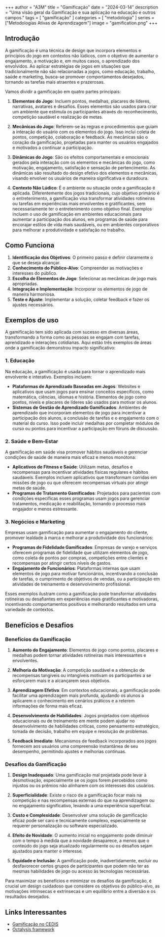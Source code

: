 +++
author = "A3M"
title = "Gamificação"
date = "2024-03-14"
description = "Uma visão geral da Gamificação e sua aplicação na educação e outros campos."
tags = [
    "gamificação"
]
categories = [
    "metodologia"
]
series = ["Metodologias Ativas de Aprendizagem"]
image = "gamification.png"
+++

## Introdução

A gamificação é uma técnica de design que incorpora elementos e princípios do jogo em contextos não lúdicos, com o objetivo de aumentar o engajamento, a motivação e, em muitos casos, o aprendizado dos envolvidos. Ao aplicar estratégias de jogos em situações que tradicionalmente não são relacionadas a jogos, como educação, trabalho, saúde e marketing, busca-se promover comportamentos desejados, tornando as tarefas mais atraentes e prazerosas.

Vamos dividir a gamificação em quatro partes principais:

1. **Elementos do Jogo**: Incluem pontos, medalhas, placares de líderes, narrativas, avatares e desafios. Esses elementos são usados para criar um ambiente que estimula os participantes através do reconhecimento, competição saudável e realização de metas.

2. **Mecânicas do Jogo**: Referem-se às regras e procedimentos que guiam a interação do usuário com os elementos do jogo. Isso inclui coleta de pontos, competição, colaboração e feedback. As mecânicas são o coração da gamificação, projetadas para manter os usuários engajados e motivados a continuar a participação.

3. **Dinâmicas do Jogo**: São os efeitos comportamentais e emocionais gerados pela interação com os elementos e mecânicas do jogo, como motivação, engajamento, satisfação e sensação de pertencimento. As dinâmicas são resultado do design efetivo dos elementos e mecânicas, visando envolver os usuários de maneira significativa e duradoura.

4. **Contexto Não Lúdico**: É o ambiente ou situação onde a gamificação é aplicada. Diferentemente dos jogos tradicionais, cujo objetivo primário é o entretenimento, a gamificação visa transformar atividades rotineiras ou tarefas em experiências mais envolventes e gratificantes, sem necessariamente ter o entretenimento como objetivo final. Exemplos incluem o uso de gamificação em ambientes educacionais para aumentar a participação dos alunos, em programas de saúde para encorajar estilos de vida mais saudáveis, ou em ambientes corporativos para melhorar a produtividade e satisfação no trabalho.

## Como Funciona

1. **Identificação dos Objetivos**: O primeiro passo é definir claramente o que se deseja alcançar.
2. **Conhecimento do Público-Alvo**: Compreender as motivações e interesses do público.
3. **Escolha de Elementos de Jogo**: Selecionar as mecânicas de jogo mais apropriadas.
4. **Integração e Implementação**: Incorporar os elementos de jogo de maneira harmoniosa.
5. **Teste e Ajuste**: Implementar a solução, coletar feedback e fazer os ajustes necessários.

## Exemplos de uso

A gamificação tem sido aplicada com sucesso em diversas áreas, transformando a forma como as pessoas se engajam com tarefas, aprendizado e interações cotidianas. Aqui estão três exemplos de áreas onde a gamificação demonstrou impacto significativo:

### 1. Educação
Na educação, a gamificação é usada para tornar o aprendizado mais envolvente e interativo. Exemplos incluem:
- **Plataformas de Aprendizado Baseadas em Jogos**: Websites e aplicativos que usam jogos para ensinar conceitos específicos, como matemática, ciências, idiomas e história. Elementos de jogo como pontos, níveis e placares de líderes são usados para motivar os alunos.
- **Sistemas de Gestão de Aprendizado Gamificados**: Ambientes de aprendizado que incorporam elementos de jogo para incentivar a participação dos alunos, a conclusão de tarefas e o engajamento com o material do curso. Isso pode incluir medalhas por completar módulos de curso ou pontos para incentivar a participação em fóruns de discussão.

### 2. Saúde e Bem-Estar
A gamificação em saúde visa promover hábitos saudáveis e gerenciar condições de saúde de maneira mais eficaz e menos monótona:
- **Aplicativos de Fitness e Saúde**: Utilizam metas, desafios e recompensas para incentivar atividades físicas regulares e hábitos saudáveis. Exemplos incluem aplicativos que transformam corridas em missões de jogo ou que oferecem recompensas virtuais por atingir metas de saúde.
- **Programas de Tratamento Gamificados**: Projetados para pacientes com condições específicas esses programas usam jogos para gerenciar tratamentos, medicação e reabilitação, tornando o processo mais engajador e menos estressante.

### 3. Negócios e Marketing
Empresas usam gamificação para aumentar o engajamento do cliente, promover lealdade à marca e melhorar a produtividade dos funcionários:
- **Programas de Fidelidade Gamificados**: Empresas de varejo e serviços oferecem programas de fidelidade que utilizam elementos de jogo, como coleta de pontos por compras, competições entre clientes e recompensas por atingir certos níveis de gastos.
- **Engajamento de Funcionários**: Plataformas internas que usam elementos de jogo para motivar funcionários, incentivando a conclusão de tarefas, o cumprimento de objetivos de vendas, ou a participação em atividades de treinamento e desenvolvimento profissional.

Esses exemplos ilustram como a gamificação pode transformar atividades rotineiras ou desafiantes em experiências mais gratificantes e motivadoras, incentivando comportamentos positivos e melhorando resultados em uma variedade de contextos.


## Benefícios e Desafios

### Benefícios da Gamificação

1. **Aumento do Engajamento**: Elementos de jogo como pontos, placares e medalhas podem tornar atividades rotineiras mais interessantes e envolventes.
   
2. **Melhoria da Motivação**: A competição saudável e a obtenção de recompensas tangíveis ou intangíveis motivam os participantes a se esforçarem mais e a alcançarem seus objetivos.

3. **Aprendizagem Efetiva**: Em contextos educacionais, a gamificação pode facilitar uma aprendizagem mais profunda, ajudando os alunos a aplicarem o conhecimento em cenários práticos e a reterem informações de forma mais eficaz.

4. **Desenvolvimento de Habilidades**: Jogos projetados com objetivos educacionais ou de treinamento em mente podem ajudar no desenvolvimento de habilidades críticas, como pensamento estratégico, tomada de decisão, trabalho em equipe e resolução de problemas.

5. **Feedback Imediato**: Mecanismos de feedback incorporados aos jogos fornecem aos usuários uma compreensão instantânea de seu desempenho, permitindo ajustes e melhorias contínuas.

### Desafios da Gamificação

1. **Design Inadequado**: Uma gamificação mal projetada pode levar à desmotivação, especialmente se os jogos forem percebidos como injustos ou os prêmios não alinharem com os interesses dos usuários.

2. **Superficialidade**: Existe o risco de a gamificação focar mais na competição e nas recompensas externas do que na aprendizagem ou no engajamento significativo, levando a uma experiência superficial.

3. **Custo e Complexidade**: Desenvolver uma solução de gamificação eficaz pode ser caro e tecnicamente complexo, especialmente se requerer personalização ou software especializado.

4. **Efeito de Novidade**: O aumento inicial no engajamento pode diminuir com o tempo à medida que a novidade desaparece, a menos que o conteúdo do jogo seja atualizado regularmente ou os desafios sejam ajustados para manter o interesse.

5. **Equidade e Inclusão**: A gamificação pode, inadvertidamente, excluir ou desfavorecer certos grupos de participantes que podem não ter as mesmas habilidades de jogo ou acesso às tecnologias necessárias.

Para maximizar os benefícios e minimizar os desafios da gamificação, é crucial um design cuidadoso que considere os objetivos do público-alvo, as motivações intrínsecas e extrínsecas e um equilíbrio entre a diversão e os resultados desejados.

## Links Interessantes

- [Gamificação no CEDIS](https://cedis.unb.br/pt/areas/gamification/)
- [Octalysis framework](https://yukaichou.com/gamification-examples/octalysis-complete-gamification-framework/)

